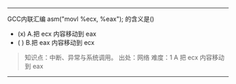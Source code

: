 ---
GCC内联汇编 asm("movl %ecx, %eax"); 的含义是()
- (x) A.把 ecx 内容移动到 eax
- ( ) B.把 eax 内容移动到 ecx

> 知识点：中断、异常与系统调用。
> 出处：网络
> 难度：1
> A 把 ecx 内容移动到 eax

---